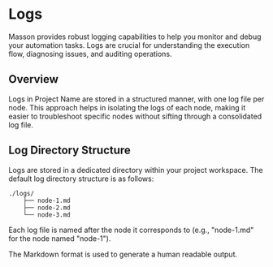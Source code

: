 
# Logs

Masson provides robust logging capabilities to help you monitor and debug your automation tasks. Logs are crucial for understanding the execution flow, diagnosing issues, and auditing operations.

## Overview

Logs in Project Name are stored in a structured manner, with one log file per node. This approach helps in isolating the logs of each node, making it easier to troubleshoot specific nodes without sifting through a consolidated log file.

## Log Directory Structure

Logs are stored in a dedicated directory within your project workspace. The default log directory structure is as follows:

```text
./logs/
    ├── node-1.md
    ├── node-2.md
    └── node-3.md
```

Each log file is named after the node it corresponds to (e.g., "node-1.md" for the node named "node-1").

The Markdown format is used to generate a human readable output.
